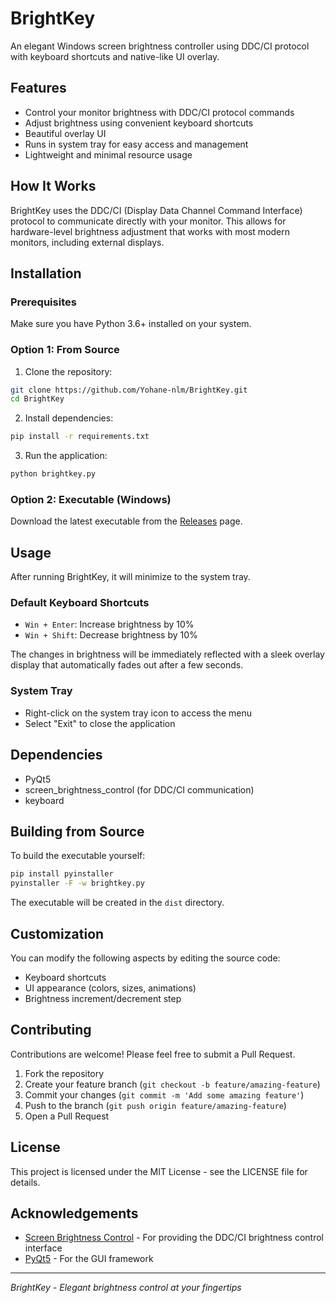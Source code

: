 # BrightKey

An elegant Windows screen brightness controller using DDC/CI protocol with keyboard shortcuts and native-like UI overlay.

## Features

- Control your monitor brightness with DDC/CI protocol commands
- Adjust brightness using convenient keyboard shortcuts
- Beautiful overlay UI
- Runs in system tray for easy access and management
- Lightweight and minimal resource usage

## How It Works

BrightKey uses the DDC/CI (Display Data Channel Command Interface) protocol to communicate directly with your monitor. This allows for hardware-level brightness adjustment that works with most modern monitors, including external displays.

## Installation

### Prerequisites

Make sure you have Python 3.6+ installed on your system.

### Option 1: From Source

1. Clone the repository:
```bash
git clone https://github.com/Yohane-nlm/BrightKey.git
cd BrightKey
```

2. Install dependencies:
```bash
pip install -r requirements.txt
```

3. Run the application:
```bash
python brightkey.py
```

### Option 2: Executable (Windows)

Download the latest executable from the [Releases](https://github.com/Yohane-nlm/BrightKey/releases) page.

## Usage

After running BrightKey, it will minimize to the system tray.

### Default Keyboard Shortcuts

- `Win + Enter`: Increase brightness by 10%
- `Win + Shift`: Decrease brightness by 10%

The changes in brightness will be immediately reflected with a sleek overlay display that automatically fades out after a few seconds.

### System Tray

- Right-click on the system tray icon to access the menu
- Select "Exit" to close the application

## Dependencies

- PyQt5
- screen_brightness_control (for DDC/CI communication)
- keyboard

## Building from Source

To build the executable yourself:

```bash
pip install pyinstaller
pyinstaller -F -w brightkey.py
```

The executable will be created in the `dist` directory.

## Customization

You can modify the following aspects by editing the source code:

- Keyboard shortcuts
- UI appearance (colors, sizes, animations)
- Brightness increment/decrement step

## Contributing

Contributions are welcome! Please feel free to submit a Pull Request.

1. Fork the repository
2. Create your feature branch (`git checkout -b feature/amazing-feature`)
3. Commit your changes (`git commit -m 'Add some amazing feature'`)
4. Push to the branch (`git push origin feature/amazing-feature`)
5. Open a Pull Request

## License

This project is licensed under the MIT License - see the LICENSE file for details.

## Acknowledgements

- [Screen Brightness Control](https://github.com/Crozzers/screen_brightness_control) - For providing the DDC/CI brightness control interface
- [PyQt5](https://www.riverbankcomputing.com/software/pyqt/) - For the GUI framework

---

*BrightKey - Elegant brightness control at your fingertips*